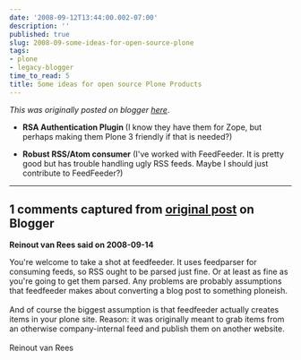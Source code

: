 ```yaml
---
date: '2008-09-12T13:44:00.002-07:00'
description: ''
published: true
slug: 2008-09-some-ideas-for-open-source-plone
tags:
- plone
- legacy-blogger
time_to_read: 5
title: Some ideas for open source Plone Products
---
```


*This was originally posted on blogger [here](https://pydanny.blogspot.com/2008/09/some-ideas-for-open-source-plone.html)*.<ul><li><span style="font-weight: bold;">RSA Authentication Plugin </span>(I know they have them for Zope, but perhaps making them Plone 3 friendly if that is needed?)</li></ul><ul><li><span style="font-weight: bold;">Robust RSS/Atom consumer</span> (I've worked with FeedFeeder.  It is pretty good but has trouble handling ugly RSS feeds.  Maybe I should just contribute to FeedFeeder?)<br /></li></ul>

---

## 1 comments captured from [original post](https://pydanny.blogspot.com/2008/09/some-ideas-for-open-source-plone.html) on Blogger

**Reinout van Rees said on 2008-09-14**

You're welcome to take a shot at feedfeeder. It uses feedparser for consuming feeds, so RSS ought to be parsed just fine. Or at least as fine as you're going to get them parsed. Any problems are probably assumptions that feedfeeder makes about converting a blog post to something ploneish.<br /><br />And of course the biggest assumption is that feedfeeder actually creates items in your plone site. Reason: it was originally meant to grab items from an otherwise company-internal feed and publish them on another website.<br /><br />Reinout van Rees

